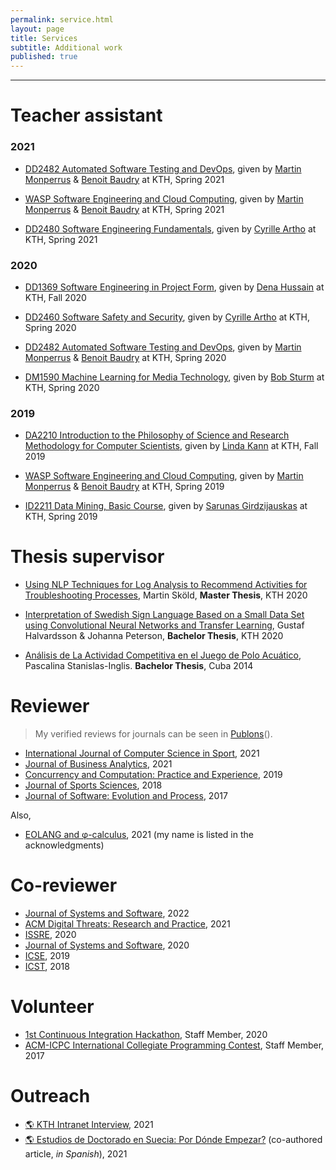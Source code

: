 ```yaml
---
permalink: service.html
layout: page
title: Services
subtitle: Additional work
published: true
---
```


---

<!-- Carbon ads -->
<div class="cesarcarbon">
   <script async type="text/javascript" src="//cdn.carbonads.com/carbon.js?serve=CESI52JM&placement=wwwcesarsotovaleronet" id="_carbonads_js"></script>
</div>

# Teacher assistant

### 2021

- [DD2482 Automated Software Testing and DevOps](https://www.kth.se/student/kurser/kurs/DD2482), given by [Martin Monperrus](https://www.monperrus.net/martin) & [Benoit Baudry](https://softwarediversity.eu) at KTH, Spring 2021

- [WASP Software Engineering and Cloud Computing](https://wasp-sweden.org/graduate-school/courses/software-engineering-and-cloud-computing), given by [Martin Monperrus](https://www.monperrus.net/martin) & [Benoit Baudry](https://softwarediversity.eu) at KTH, Spring 2021

- [DD2480 Software Engineering Fundamentals](https://www.kth.se/student/kurser/kurs/DD2480?l=en), given by [Cyrille Artho](https://www.kth.se/profile/artho) at KTH, Spring 2021

### 2020

- [DD1369 Software Engineering in Project Form](https://www.kth.se/social/course/DD1369/), given by [Dena Hussain](https://www.kth.se/profile/denah/) at KTH, Fall 2020

- [DD2460 Software Safety and Security](https://www.kth.se/social/course/DD2460), given by [Cyrille Artho](https://www.kth.se/profile/artho) at KTH, Spring 2020

- [DD2482 Automated Software Testing and DevOps](https://www.kth.se/student/kurser/kurs/DD2482), given by [Martin Monperrus](https://www.monperrus.net/martin) & [Benoit Baudry](https://softwarediversity.eu) at KTH, Spring 2020

- [DM1590 Machine Learning for Media Technology](https://www.kth.se/student/kurser/kurs/DM1590), given by [Bob Sturm](http://www.eecs.qmul.ac.uk/~sturm/) at KTH, Spring 2020

### 2019

- [DA2210 Introduction to the Philosophy of Science and Research Methodology for Computer Scientists](https://www.kth.se/social/course/DA2210), given by [Linda Kann](http://www.csc.kth.se/~lk) at KTH, Fall 2019

- [WASP Software Engineering and Cloud Computing](https://wasp-sweden.org/graduate-school/courses/software-engineering-and-cloud-computing), given by [Martin Monperrus](https://www.monperrus.net/martin) & [Benoit Baudry](https://softwarediversity.eu) at KTH, Spring 2019

- [ID2211 Data Mining, Basic Course](https://www.kth.se/student/kurser/kurs/ID2211?l=en), given by [Sarunas Girdzijauskas](https://scholar-google-se.focus.lib.kth.se/citations?user=mhqpsO4AAAAJ&hl=en) at KTH, Spring 2019

# Thesis supervisor

- [Using NLP Techniques for Log Analysis to Recommend Activities for Troubleshooting Processes](https://www.diva-portal.org/smash/get/diva2:1523606/FULLTEXT01.pdf), Martin Sköld, **Master Thesis**, KTH 2020

- [Interpretation of Swedish Sign Language Based on a Small Data Set using Convolutional Neural Networks and Transfer Learning](http://www.diva-portal.org/smash/get/diva2:1449866/FULLTEXT01.pdf), Gustaf Halvardsson & Johanna Peterson, **Bachelor Thesis**, KTH 2020

- [Análisis de La Actividad Competitiva en el Juego de Polo Acuático](http://dspace.uclv.edu.cu/bitstream/handle/123456789/6788/Tesis%20Pascalina%20Stanislas%20Final.pdf), Pascalina Stanislas-Inglis. **Bachelor Thesis**, Cuba 2014

# Reviewer

> My verified reviews for journals can be seen in [Publons](https://publons.com/researcher/1355482/cesar-soto-valero/peer-review)(<a href="https://publons.com/researcher/1355482/cesar-soto-valero/peer-review" style="text-decoration: underline;"><i class="ai ai-publons"></i></a>).

- [International Journal of Computer Science in Sport](https://sciendo.com/journal/IJCSS), 2021
- [Journal of Business Analytics](https://www.tandfonline.com/toc/tjba20/current), 2021
- [Concurrency and Computation: Practice and Experience](https://onlinelibrary.wiley.com/journal/15320634), 2019
- [Journal of Sports Sciences](https://www.tandfonline.com/toc/rjsp20/current), 2018
- [Journal of Software: Evolution and Process](https://onlinelibrary.wiley.com/journal/20477481), 2017

Also,

- [EOLANG and &phi;-calculus](https://arxiv.org/abs/2111.13384), 2021 (my name is listed in the acknowledgments)

# Co-reviewer

- [Journal of Systems and Software](https://www.journals.elsevier.com/journal-of-systems-and-software), 2022
- [ACM Digital Threats: Research and Practice](https://dl.acm.org/journal/dtrap), 2021
- [ISSRE](http://2020.issre.net/research-cfp), 2020
- [Journal of Systems and Software](https://www.journals.elsevier.com/journal-of-systems-and-software), 2020
- [ICSE](https://conf.researchr.org/home/icse-2019), 2019
- [ICST](https://www.es.mdh.se/icst2018), 2018

# Volunteer 

- [1st Continuous Integration Hackathon](https://kth.github.io/ci-hackathon), Staff Member, 2020
- [ACM-ICPC International Collegiate Programming Contest](https://coj-forum.uci.cu/viewforum.php?f=97), Staff Member, 2017

# Outreach

- [:earth_americas: KTH Intranet Interview](https://intra.kth.se/en/eecs/aktuellt-pa-eecs/nyheter/grattis-till-vinsten-cesar-1.1112396), 2021
- [:earth_americas: Estudios de Doctorado en Suecia: Por Dónde Empezar?](https://eltoque.com/estudios-de-doctorado-en-suecia-por-donde-empezar) (co-authored article, _in Spanish_), 2021
